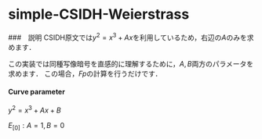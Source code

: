 # simple-CSIDH-Weierstrass

###　説明
CSIDH原文では$y^2=x^3+Ax$を利用しているため，右辺の$A$のみを求めます．

この実装では同種写像暗号を直感的に理解するために，$A,B$両方のパラメータを求めます．
この場合，$Fp$の計算を行うだけです．

#### Curve parameter
$y^2=x^3+Ax+B$

$E_{[0]}: A=1, B=0$

